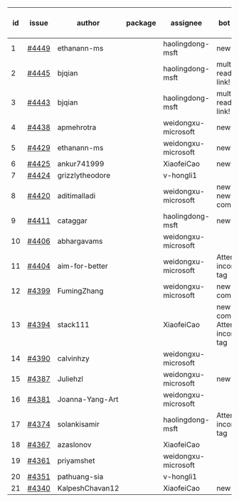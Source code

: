 | id | issue | author | package | assignee | bot advice | created date of issue | target release date | date from target |
| ------ | ------ | ------ | ------ | ------ | ------ | ------ | ------ | :-----: |
| 1 | [#4449](https://github.com/Azure/sdk-release-request/issues/4449) | ethanann-ms |  | haolingdong-msft | new issue. | 08-17 | 09-22 |  |
| 2 | [#4445](https://github.com/Azure/sdk-release-request/issues/4445) | bjqian |  | haolingdong-msft | multi readme link! | 08-17 | 09-22 |  |
| 3 | [#4443](https://github.com/Azure/sdk-release-request/issues/4443) | bjqian |  | haolingdong-msft | multi readme link! | 08-17 | 09-22 |  |
| 4 | [#4438](https://github.com/Azure/sdk-release-request/issues/4438) | apmehrotra |  | weidongxu-microsoft | new issue. | 08-16 | 09-22 |  |
| 5 | [#4429](https://github.com/Azure/sdk-release-request/issues/4429) | ethanann-ms |  | weidongxu-microsoft | new issue. | 08-15 | 09-22 |  |
| 6 | [#4425](https://github.com/Azure/sdk-release-request/issues/4425) | ankur741999 |  | XiaofeiCao | new issue. | 08-14 | 09-22 |  |
| 7 | [#4424](https://github.com/Azure/sdk-release-request/issues/4424) | grizzlytheodore |  | v-hongli1 |  | 08-12 |  | 0 |
| 8 | [#4420](https://github.com/Azure/sdk-release-request/issues/4420) | aditimalladi |  | weidongxu-microsoft | new issue. new comment. | 08-11 | 08-25 |  |
| 9 | [#4411](https://github.com/Azure/sdk-release-request/issues/4411) | cataggar |  | haolingdong-msft | new issue. | 08-08 | 08-25 |  |
| 10 | [#4406](https://github.com/Azure/sdk-release-request/issues/4406) | abhargavams |  | weidongxu-microsoft |  | 08-08 | 08-25 |  |
| 11 | [#4404](https://github.com/Azure/sdk-release-request/issues/4404) | aim-for-better |  | weidongxu-microsoft | Attention to inconsistent tag | 08-08 | 08-25 |  |
| 12 | [#4399](https://github.com/Azure/sdk-release-request/issues/4399) | FumingZhang |  | weidongxu-microsoft | new comment. | 08-08 | 08-25 |  |
| 13 | [#4394](https://github.com/Azure/sdk-release-request/issues/4394) | stack111 |  | XiaofeiCao | new comment. Attention to inconsistent tag | 08-04 | 08-25 |  |
| 14 | [#4390](https://github.com/Azure/sdk-release-request/issues/4390) | calvinhzy |  | weidongxu-microsoft |  | 08-04 | 08-25 |  |
| 15 | [#4387](https://github.com/Azure/sdk-release-request/issues/4387) | Juliehzl |  | weidongxu-microsoft | new issue. | 08-02 | 08-25 |  |
| 16 | [#4381](https://github.com/Azure/sdk-release-request/issues/4381) | Joanna-Yang-Art |  | weidongxu-microsoft |  | 07-31 | 08-25 |  |
| 17 | [#4374](https://github.com/Azure/sdk-release-request/issues/4374) | solankisamir |  | haolingdong-msft | Attention to inconsistent tag | 07-27 | 08-25 |  |
| 18 | [#4367](https://github.com/Azure/sdk-release-request/issues/4367) | azaslonov |  | XiaofeiCao |  | 07-26 | 08-25 |  |
| 19 | [#4361](https://github.com/Azure/sdk-release-request/issues/4361) | priyamshet |  | weidongxu-microsoft |  | 07-25 | 08-25 |  |
| 20 | [#4351](https://github.com/Azure/sdk-release-request/issues/4351) | pathuang-sia |  | v-hongli1 |  | 07-20 |  | 0 |
| 21 | [#4340](https://github.com/Azure/sdk-release-request/issues/4340) | KalpeshChavan12 |  | XiaofeiCao | new issue. | 07-15 | 08-25 |  |

